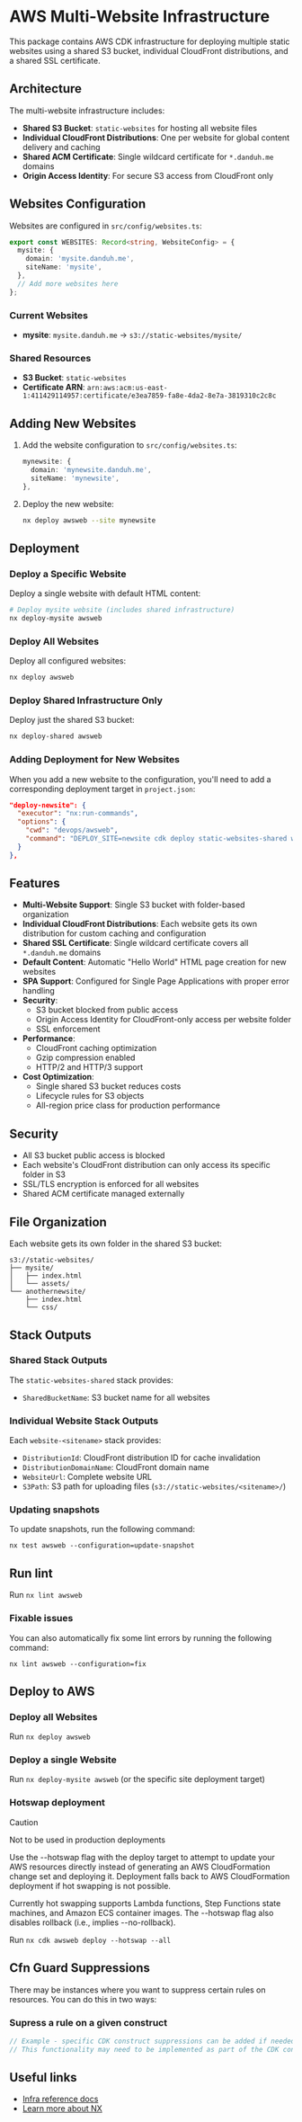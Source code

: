 # AWS Multi-Website Infrastructure

This package contains AWS CDK infrastructure for deploying multiple static websites using a shared S3 bucket, individual CloudFront distributions, and a shared SSL certificate.

## Architecture

The multi-website infrastructure includes:

- **Shared S3 Bucket**: `static-websites` for hosting all website files
- **Individual CloudFront Distributions**: One per website for global content delivery and caching
- **Shared ACM Certificate**: Single wildcard certificate for `*.danduh.me` domains
- **Origin Access Identity**: For secure S3 access from CloudFront only

## Websites Configuration

Websites are configured in `src/config/websites.ts`:

```typescript
export const WEBSITES: Record<string, WebsiteConfig> = {
  mysite: {
    domain: 'mysite.danduh.me',
    siteName: 'mysite',
  },
  // Add more websites here
};
```

### Current Websites

- **mysite**: `mysite.danduh.me` → `s3://static-websites/mysite/`

### Shared Resources

- **S3 Bucket**: `static-websites`
- **Certificate ARN**: `arn:aws:acm:us-east-1:411429114957:certificate/e3ea7859-fa8e-4da2-8e7a-3819310c2c8c`

## Adding New Websites

1. Add the website configuration to `src/config/websites.ts`:
   ```typescript
   mynewsite: {
     domain: 'mynewsite.danduh.me',
     siteName: 'mynewsite',
   },
   ```

2. Deploy the new website:
   ```bash
   nx deploy awsweb --site mynewsite
   ```

## Deployment

### Deploy a Specific Website

Deploy a single website with default HTML content:

```bash
# Deploy mysite website (includes shared infrastructure)
nx deploy-mysite awsweb
```

### Deploy All Websites

Deploy all configured websites:

```bash
nx deploy awsweb
```

### Deploy Shared Infrastructure Only

Deploy just the shared S3 bucket:

```bash
nx deploy-shared awsweb
```

### Adding Deployment for New Websites

When you add a new website to the configuration, you'll need to add a corresponding deployment target in `project.json`:

```json
"deploy-newsite": {
  "executor": "nx:run-commands",
  "options": {
    "cwd": "devops/awsweb",
    "command": "DEPLOY_SITE=newsite cdk deploy static-websites-shared website-newsite --require-approval=never"
  }
},
```

## Features

- **Multi-Website Support**: Single S3 bucket with folder-based organization
- **Individual CloudFront Distributions**: Each website gets its own distribution for custom caching and configuration
- **Shared SSL Certificate**: Single wildcard certificate covers all `*.danduh.me` domains
- **Default Content**: Automatic "Hello World" HTML page creation for new websites
- **SPA Support**: Configured for Single Page Applications with proper error handling
- **Security**: 
  - S3 bucket blocked from public access
  - Origin Access Identity for CloudFront-only access per website folder
  - SSL enforcement
- **Performance**:
  - CloudFront caching optimization
  - Gzip compression enabled
  - HTTP/2 and HTTP/3 support
- **Cost Optimization**:
  - Single shared S3 bucket reduces costs
  - Lifecycle rules for S3 objects
  - All-region price class for production performance

## Security

- All S3 bucket public access is blocked
- Each website's CloudFront distribution can only access its specific folder in S3
- SSL/TLS encryption is enforced for all websites
- Shared ACM certificate managed externally

## File Organization

Each website gets its own folder in the shared S3 bucket:

```
s3://static-websites/
├── mysite/
│   ├── index.html
│   └── assets/
└── anothernewsite/
    ├── index.html
    └── css/
```

## Stack Outputs

### Shared Stack Outputs

The `static-websites-shared` stack provides:
- `SharedBucketName`: S3 bucket name for all websites

### Individual Website Stack Outputs

Each `website-<sitename>` stack provides:
- `DistributionId`: CloudFront distribution ID for cache invalidation
- `DistributionDomainName`: CloudFront domain name  
- `WebsiteUrl`: Complete website URL
- `S3Path`: S3 path for uploading files (`s3://static-websites/<sitename>/`)

### Updating snapshots

To update snapshots, run the following command:

`nx test awsweb --configuration=update-snapshot`

## Run lint

Run `nx lint awsweb`

### Fixable issues

You can also automatically fix some lint errors by running the following command:

`nx lint awsweb --configuration=fix`

## Deploy to AWS

### Deploy all Websites

Run `nx deploy awsweb`

### Deploy a single Website

Run `nx deploy-mysite awsweb` (or the specific site deployment target)

### Hotswap deployment

> [!CAUTION]
> Not to be used in production deployments

Use the --hotswap flag with the deploy target to attempt to update your AWS resources directly instead of generating an AWS CloudFormation change set and deploying it. Deployment falls back to AWS CloudFormation deployment if hot swapping is not possible.

Currently hot swapping supports Lambda functions, Step Functions state machines, and Amazon ECS container images. The --hotswap flag also disables rollback (i.e., implies --no-rollback).

Run `nx cdk awsweb deploy --hotswap --all`

## Cfn Guard Suppressions

There may be instances where you want to suppress certain rules on resources. You can do this in two ways:

### Supress a rule on a given construct

```typescript
// Example - specific CDK construct suppressions can be added if needed
// This functionality may need to be implemented as part of the CDK constructs
```

## Useful links

- [Infra reference docs](TODO)
- [Learn more about NX](https://nx.dev/getting-started/intro)
